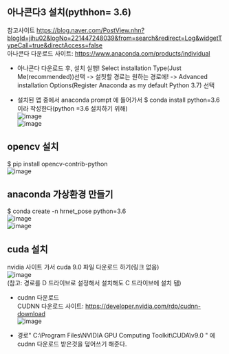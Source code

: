 ## 아나콘다3 설치(pythhon= 3.6)
참고사이트
https://blog.naver.com/PostView.nhn?blogId=jihu02&logNo=221447248039&from=search&redirect=Log&widgetTypeCall=true&directAccess=false  
아나콘다 다운로드 사이트: https://www.anaconda.com/products/individual  

- 아나콘다 다운로드 후, 설치 실행!
Select installation Type(Just Me(recommended))선택 -> 설칫할 경로는 원하는 경로에! -> Advanced installation Options(Register Anaconda as my default Python 3.7) 선택  

- 설치된 앱 중에서 anaconda prompt 에 들어가서 $ conda install python=3.6 이라 작성한다(python =3.6 설치하기 위해)  
![image](https://user-images.githubusercontent.com/56099627/82296200-cf269d00-99eb-11ea-8d73-32561c5f0ea8.png)  
![image](https://user-images.githubusercontent.com/56099627/82296311-f8dfc400-99eb-11ea-90fe-862479eae4d0.png)  

## opencv 설치
$ pip install opencv-contrib-python  
![image](https://user-images.githubusercontent.com/56099627/82297623-e1a1d600-99ed-11ea-9622-8ce7ad6e490a.png)  

## anaconda 가상환경 만들기
$ conda create -n hrnet_pose python=3.6  
![image](https://user-images.githubusercontent.com/56099627/82298695-778a3080-99ef-11ea-8c0e-5b2019201527.png)  
![image](https://user-images.githubusercontent.com/56099627/82298772-938dd200-99ef-11ea-835e-093d80090346.png)  

## cuda 설치
nvidia 사이트 가서 cuda 9.0 파일 다운로드 하기(링크 없음)  
![image](https://user-images.githubusercontent.com/56099627/82300488-e2d50200-99f1-11ea-9ae5-c18a0f5d5e39.png)  
(참고: 경로를 D 드라이브로 설정해서 설치해도 C 드라이브에 설치 됌)  
+ cudnn 다운로드  
CUDNN 다운로드 사이트: https://developer.nvidia.com/rdp/cudnn-download  
![image](https://user-images.githubusercontent.com/56099627/82305664-e455f880-99f8-11ea-8515-aea2e217f4d3.png)  
- 경로" C:\Program Files\NVIDIA GPU Computing Toolkit\CUDA\v9.0 " 에 cudnn 다운로드 받은것을 덮어쓰기 해준다.  


